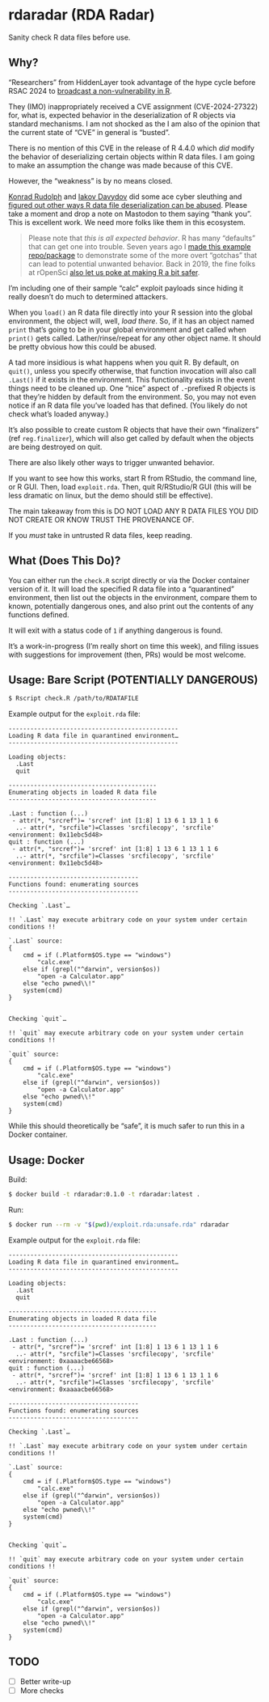 

# rdaradar (RDA Radar)

Sanity check R data files before use.

## Why?

“Researchers” from HiddenLayer took advantage of the hype cycle before
RSAC 2024 to [broadcast a non-vulnerability in
R](https://hiddenlayer.com/research/r-bitrary-code-execution/).

They (IMO) inappropriately received a CVE assignment (CVE-2024-27322)
for, what is, expected behavior in the deserialization of R objects via
standard mechanisms. I am not shocked as the I am also of the opinion
that the current state of “CVE” in general is “busted”.

There is no mention of this CVE in the release of R 4.4.0 which *did*
modify the behavior of deserializing certain objects within R data
files. I am going to make an assumption the change was made because of
this CVE.

However, the “weakness” is by no means closed.

[Konrad Rudolph](https://mastodon.social/@klmr#.) and [Iakov
Davydov](https://mstdn.science/@idavydov#.) did some ace cyber sleuthing
and [figured out other ways R data file deserialization can be
abused](https://mastodon.social/@klmr/112360501388055184). Please take a
moment and drop a note on Mastodon to them saying “thank you”. This is
excellent work. We need more folks like them in this ecosystem.

> Please note that *this is all expected behavior*. R has many
> “defaults” that can get one into trouble. Seven years ago I [made this
> example repo/package](https://github.com/hrbrmstr/rpwnd/) to
> demonstrate some of the more overt “gotchas” that can lead to
> potential unwanted behavior. Back in 2019, the fine folks at rOpenSci
> [also let us poke at making R a bit
> safer](https://ropensci.org/blog/2019/04/09/commcall-may2019/#resources).

I’m including one of their sample “calc” exploit payloads since hiding
it really doesn’t do much to determined attackers.

When you `load()` an R data file directly into your R session into the
global environment, the object will, well, *load there*. So, if it has
an object named `print` that’s going to be in your global environment
and get called when `print()` gets called. Lather/rinse/repeat for any
other object name. It should be pretty obvious how this could be abused.

A tad more insidious is what happens when you quit R. By default, on
`quit()`, unless you specify otherwise, that function invocation will
also call `.Last()` if it exists in the environment. This functionality
exists in the event things need to be cleaned up. One “nice” aspect of
`.`-prefixed R objects is that they’re hidden by default from the
environment. So, you may not even notice if an R data file you’ve loaded
has that defined. (You likely do not check what’s loaded anyway.)

It’s also possible to create custom R objects that have their own
“finalizers” (ref `reg.finalizer`), which will also get called by
default when the objects are being destroyed on quit.

There are also likely other ways to trigger unwanted behavior.

If you want to see how this works, start R from RStudio, the command
line, or R GUI. Then, load `exploit.rda`. Then, quit R/RStudio/R GUI
(this will be less dramatic on linux, but the demo should still be
effective).

The main takeaway from this is DO NOT LOAD ANY R DATA FILES YOU DID NOT
CREATE OR KNOW TRUST THE PROVENANCE OF.

If you *must* take in untrusted R data files, keep reading.

## What (Does This Do)?

You can either run the `check.R` script directly or via the Docker
container version of it. It will load the specified R data file into a
“quarantined” environment, then list out the objects in the environment,
compare them to known, potentially dangerous ones, and also print out
the contents of any functions defined.

It will exit with a status code of `1` if anything dangerous is found.

It’s a work-in-progress (I’m really short on time this week), and filing
issues with suggestions for improvement (then, PRs) would be most
welcome.

## Usage: Bare Script (POTENTIALLY DANGEROUS)

``` bash
$ Rscript check.R /path/to/RDATAFILE
```

Example output for the `exploit.rda` file:

    -----------------------------------------------
    Loading R data file in quarantined environment…
    -----------------------------------------------

    Loading objects:
      .Last
      quit

    -----------------------------------------
    Enumerating objects in loaded R data file
    -----------------------------------------

    .Last : function (...)  
     - attr(*, "srcref")= 'srcref' int [1:8] 1 13 6 1 13 1 1 6
      ..- attr(*, "srcfile")=Classes 'srcfilecopy', 'srcfile' <environment: 0x11ebc5d48> 
    quit : function (...)  
     - attr(*, "srcref")= 'srcref' int [1:8] 1 13 6 1 13 1 1 6
      ..- attr(*, "srcfile")=Classes 'srcfilecopy', 'srcfile' <environment: 0x11ebc5d48> 

    ------------------------------------
    Functions found: enumerating sources
    ------------------------------------

    Checking `.Last`…

    !! `.Last` may execute arbitrary code on your system under certain conditions !!

    `.Last` source:
    {
        cmd = if (.Platform$OS.type == "windows") 
            "calc.exe"
        else if (grepl("^darwin", version$os)) 
            "open -a Calculator.app"
        else "echo pwned\\!"
        system(cmd)
    }


    Checking `quit`…

    !! `quit` may execute arbitrary code on your system under certain conditions !!

    `quit` source:
    {
        cmd = if (.Platform$OS.type == "windows") 
            "calc.exe"
        else if (grepl("^darwin", version$os)) 
            "open -a Calculator.app"
        else "echo pwned\\!"
        system(cmd)
    }

While this should theoretically be “safe”, it is much safer to run this
in a Docker container.

## Usage: Docker

Build:

``` bash
$ docker build -t rdaradar:0.1.0 -t rdaradar:latest .  
```

Run:

``` bash
$ docker run --rm -v "$(pwd)/exploit.rda:unsafe.rda" rdaradar 
```

Example output for the `exploit.rda` file:

    -----------------------------------------------
    Loading R data file in quarantined environment…
    -----------------------------------------------

    Loading objects:
      .Last
      quit

    -----------------------------------------
    Enumerating objects in loaded R data file
    -----------------------------------------

    .Last : function (...)  
     - attr(*, "srcref")= 'srcref' int [1:8] 1 13 6 1 13 1 1 6
      ..- attr(*, "srcfile")=Classes 'srcfilecopy', 'srcfile' <environment: 0xaaaacbe66568> 
    quit : function (...)  
     - attr(*, "srcref")= 'srcref' int [1:8] 1 13 6 1 13 1 1 6
      ..- attr(*, "srcfile")=Classes 'srcfilecopy', 'srcfile' <environment: 0xaaaacbe66568> 

    ------------------------------------
    Functions found: enumerating sources
    ------------------------------------

    Checking `.Last`…

    !! `.Last` may execute arbitrary code on your system under certain conditions !!

    `.Last` source:
    {
        cmd = if (.Platform$OS.type == "windows") 
            "calc.exe"
        else if (grepl("^darwin", version$os)) 
            "open -a Calculator.app"
        else "echo pwned\\!"
        system(cmd)
    }


    Checking `quit`…

    !! `quit` may execute arbitrary code on your system under certain conditions !!

    `quit` source:
    {
        cmd = if (.Platform$OS.type == "windows") 
            "calc.exe"
        else if (grepl("^darwin", version$os)) 
            "open -a Calculator.app"
        else "echo pwned\\!"
        system(cmd)
    }

## TODO

- [ ] Better write-up
- [ ] More checks
